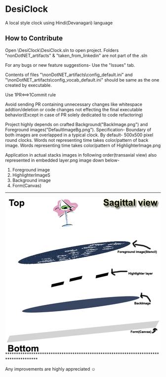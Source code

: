 # DesiClock
A local style clock using Hindi(Devanagari) language

## How to Contribute

Open \DesiClock\DesiClock.sln to open project.
Folders "nonDotNET_artifacts" & "taken_from_linkedin" are not part of the .sln

For any bugs or new feature suggestions- Use the "Issues" tab.

Contents of files "\nonDotNET_artifacts\config_default.ini" and "\nonDotNET_artifacts\config_vocab_default.ini" should be same as the one created by executable.

Use 1PR<==>1Commit rule

Avoid sending PR containing unnecessary changes like whitespace addtion/deletion or code changes not effecting the final executable behavior(Except in case of PR solely dedicated to code refactoring)

Project highly depends on crafted Background("BackImage.png") and Foreground images("DefaultImageBg.png").
Specification-
Boundary of both images are overlapped in a typical clock. By default- 500x500 pixel round clocks.
Words not representing time takes color/pattern of back image.
Words representing time takes color/pattern of HighlighterImage.png

Application in actual stacks images in following order(transaxial view) also represented in embedded layer.png image down below-
1. Foreground image
2. HighlighterImageS
3. Background image
4. Form(Canvas)

**************************************************************************************
<img src="layer.png" style="display: block; margin-left: auto; margin-right: auto;" />
**************************************************************************************

Any improvements are highly appreciated ☺